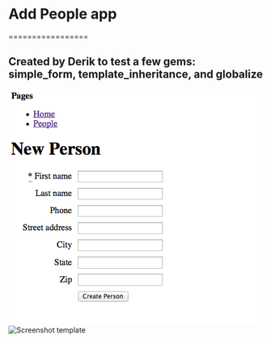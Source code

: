 # Add People app
=================

## Created by Derik to test a few gems: simple_form, template_inheritance, and globalize

![Screenshot simpleform](app/assets/images/simpleform.png)
![Screenshot template](templateinherit.png)

